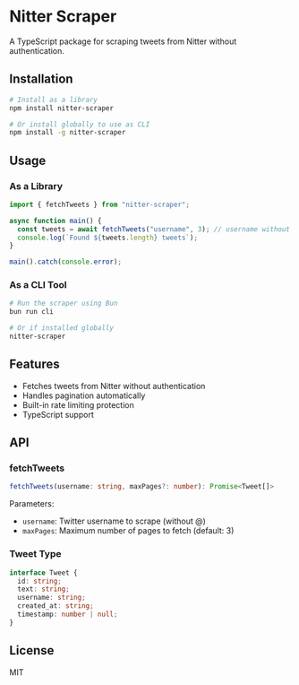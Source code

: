 # Nitter Scraper

A TypeScript package for scraping tweets from Nitter without authentication.

## Installation

```bash
# Install as a library
npm install nitter-scraper

# Or install globally to use as CLI
npm install -g nitter-scraper
```

## Usage

### As a Library

```typescript
import { fetchTweets } from "nitter-scraper";

async function main() {
  const tweets = await fetchTweets("username", 3); // username without @, max pages (optional)
  console.log(`Found ${tweets.length} tweets`);
}

main().catch(console.error);
```

### As a CLI Tool

```bash
# Run the scraper using Bun
bun run cli

# Or if installed globally
nitter-scraper
```

## Features

- Fetches tweets from Nitter without authentication
- Handles pagination automatically
- Built-in rate limiting protection
- TypeScript support

## API

### fetchTweets

```typescript
fetchTweets(username: string, maxPages?: number): Promise<Tweet[]>
```

Parameters:

- `username`: Twitter username to scrape (without @)
- `maxPages`: Maximum number of pages to fetch (default: 3)

### Tweet Type

```typescript
interface Tweet {
  id: string;
  text: string;
  username: string;
  created_at: string;
  timestamp: number | null;
}
```

## License

MIT
